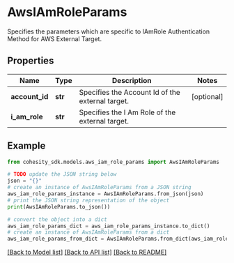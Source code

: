 # AwsIAmRoleParams

Specifies the parameters which are specific to IAmRole Authentication Method for AWS External Target.

## Properties

Name | Type | Description | Notes
------------ | ------------- | ------------- | -------------
**account_id** | **str** | Specifies the Account Id of the external target. | [optional] 
**i_am_role** | **str** | Specifies the I Am Role of the external target. | 

## Example

```python
from cohesity_sdk.models.aws_iam_role_params import AwsIAmRoleParams

# TODO update the JSON string below
json = "{}"
# create an instance of AwsIAmRoleParams from a JSON string
aws_iam_role_params_instance = AwsIAmRoleParams.from_json(json)
# print the JSON string representation of the object
print(AwsIAmRoleParams.to_json())

# convert the object into a dict
aws_iam_role_params_dict = aws_iam_role_params_instance.to_dict()
# create an instance of AwsIAmRoleParams from a dict
aws_iam_role_params_from_dict = AwsIAmRoleParams.from_dict(aws_iam_role_params_dict)
```
[[Back to Model list]](../README.md#documentation-for-models) [[Back to API list]](../README.md#documentation-for-api-endpoints) [[Back to README]](../README.md)


